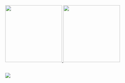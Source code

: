 <div>
  <a href="https://github.com/brunomart97">
  <img height="180em" src="https://github-readme-stats.vercel.app/api?username=brunomart97&show_icons=true&theme=tokyonight&include_all_commits=true&count_private=false"/>
  <img height="180em" src="https://github-readme-stats.vercel.app/api/top-langs/?username=brunomart97&layout=compact&langs_count=16&theme=tokyonight"/>
<div><br>
  
<a href="https://www.linkedin.com/in/brunomart97" target="_blank"><img src="https://img.shields.io/badge/-LinkedIn-%230077B5?style=for-the-badge&logo=linkedin&logoColor=white" target="_blank"></a>
